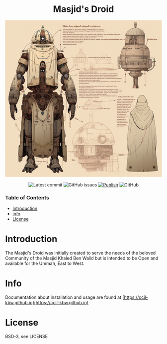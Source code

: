 <div align="center">

# Masjid's Droid

<img src="./assets/img/fares___blueprint.png" width="512" alt="M-Droid Blueprint"/>

![Latest commit](https://img.shields.io/github/last-commit/ccil-kbw/robot/master?style=flat-square)
![GitHub issues](https://img.shields.io/github/issues/ccil-kbw/robot)
[![Publish](https://github.com/ccil-kbw/robot/actions/workflows/publish.yml/badge.svg)](https://github.com/ccil-kbw/robot/actions/workflows/publish.yml)
![GitHub](https://img.shields.io/github/license/ccil-kbw/robot)

</div>

### Table of Contents
- [Introduction](#introduction)
- [info](#info)
- [License](#license)

# Introduction

The Masjid's Droid was initially created to serve the needs of the beloved Community of the Masjid Khaled Ben Walid but is intended to be Open and available for the Ummah, East to West.

# Info

Documentation about installation and usage are found at [https://ccil-kbw.github.io](https://ccil-kbw.github.io)

# License

BSD-3, see LICENSE
